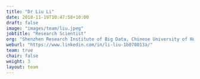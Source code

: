 ```yaml
---
title: "Dr Liu Li"
date: 2018-11-19T10:47:58+10:00
draft: false
image: "images/team/liu.jpeg"
jobtitle: "Research Scientist"
org: "Shenzhen Research Institute of Big Data, Chinese University of HongKong (ShenZhen)"
weburl: "https://www.linkedin.com/in/li-liu-1b078013a/"
team: true
chair: false
weight: 3
layout: team
---
```



